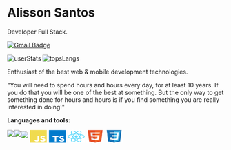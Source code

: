 # Alisson Santos 

Developer Full Stack. 

[![Gmail Badge](https://img.shields.io/badge/-dev.alysson@gmail.com-6633cc?style=flat-square&logo=Gmail&logoColor=white&link=mailto:dev.alysson@gmail.com)](mailto:dev.alysson@gmail.com)

![userStats](https://github-readme-stats.vercel.app/api?username=alysson3dev&include_all_commits=true&show_icons=true&theme=tokyonight&line_height=40)
![topsLangs](https://github-readme-stats.vercel.app/api/top-langs/?username=alysson3dev&theme=tokyonight)

Enthusiast of the best web & mobile development technologies.

"You will need to spend hours and hours every day, for at least 10 years. If you do that you will be one of the best at something. But the only way to get something done for hours and hours is if you find something you are really interested in doing!"

**Languages and tools:**

<!-- <img align="left" height="20" src="https://raw.githubusercontent.com/jakeliny/jakeliny/master/images/typescript.png"> -->
<img align="left" height="20" src="https://raw.githubusercontent.com/jakeliny/jakeliny/master/images/nodejs.png">
<!-- <img align="left" height="20" src="https://raw.githubusercontent.com/jakeliny/jakeliny/master/images/react.png"> -->
<!-- <img align="left" height="20" src="https://raw.githubusercontent.com/jakeliny/jakeliny/master/images/javascript.png"> -->
<img align="left" height="30" src="https://raw.githubusercontent.com/jakeliny/jakeliny/master/images/python.png">
<img height="30" src="https://raw.githubusercontent.com/jakeliny/jakeliny/master/images/linux.png">
<img align="center"  height="30" width="40" src="https://raw.githubusercontent.com/devicons/devicon/master/icons/javascript/javascript-plain.svg">
<img align="center" height="30" width="40" src="https://raw.githubusercontent.com/devicons/devicon/master/icons/typescript/typescript-plain.svg">
<img align="center" height="30" width="40" src="https://raw.githubusercontent.com/devicons/devicon/master/icons/react/react-original.svg">
<img align="center" height="30" width="40" src="https://raw.githubusercontent.com/devicons/devicon/master/icons/html5/html5-original.svg">
<img align="center" height="30" width="40" src="https://raw.githubusercontent.com/devicons/devicon/master/icons/css3/css3-original.svg">
